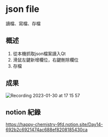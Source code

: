 json file 
===
讀檔、寫檔、存檔

## 概述
1. 從本機抓取json檔案讀入Qt
2. 滑鼠左鍵新增欄位，右鍵刪除欄位
3. 存檔

## 成果
![Recording 2023-01-30 at 17 15 57](https://user-images.githubusercontent.com/39553867/217430029-31c20c0d-21ec-4e1a-b1cc-5a3211c28eaa.gif)

## notion 紀錄
https://happy-chemistry-9fd.notion.site/Day14-692b2c6921474ac688ef8208185430ca
